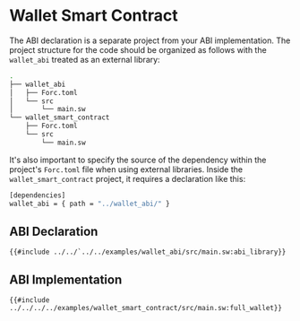 # Wallet Smart Contract

The ABI declaration is a separate project from your ABI implementation. The project structure for the code should be organized as follows with the `wallet_abi` treated as an external library:

```sh
.
├── wallet_abi
│   ├── Forc.toml
│   └── src
│       └── main.sw
└── wallet_smart_contract
    ├── Forc.toml
    └── src
        └── main.sw
```

It's also important to specify the source of the dependency within the project's `Forc.toml` file when using external libraries. Inside the `wallet_smart_contract` project, it requires a declaration like this:

```sh
[dependencies]
wallet_abi = { path = "../wallet_abi/" }
```

## ABI Declaration

```sway
{{#include ../../`../../examples/wallet_abi/src/main.sw:abi_library}}
```

## ABI Implementation

```sway
{{#include ../../../../examples/wallet_smart_contract/src/main.sw:full_wallet}}
```
